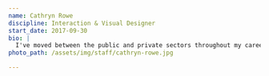 ```yaml
---
name: Cathryn Rowe
discipline: Interaction & Visual Designer
start_date: 2017-09-30
bio: |
  I've moved between the public and private sectors throughout my career, designing user experiences for non-profits, Fortune 500 companies, and local start-ups. My expertise is in improving complex, large-scale systems and software. I joined the Fellows for the opportunity to collaborate with City staff to create more intuitive, accessible experiences that help to serve and inform the public.
photo_path: /assets/img/staff/cathryn-rowe.jpg

---
```


